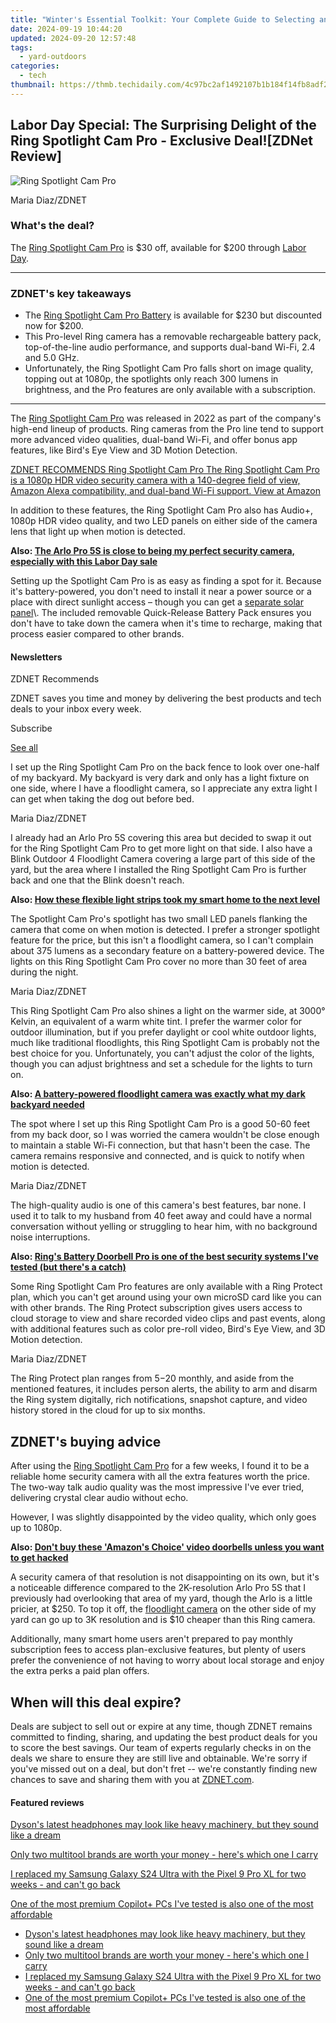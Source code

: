 ```yaml
---
title: "Winter's Essential Toolkit: Your Complete Guide to Selecting and Purchasing the Perfect Snowblower - Expert Tips & Reviews"
date: 2024-09-19 10:44:20
updated: 2024-09-20 12:57:48
tags:
  - yard-outdoors
categories:
  - tech
thumbnail: https://thmb.techidaily.com/4c97bc2af1492107b1b184f14fb8adf2794e8087692febb7453a2f4b3997ee72.jpg
---
```


## Labor Day Special: The Surprising Delight of the Ring Spotlight Cam Pro - Exclusive Deal![ZDNet Review]

![Ring Spotlight Cam Pro](https://www.zdnet.com/a/img/resize/ed531cb57b902b3ba1e3b5ed22c33afa5cf5df7d/2024/03/12/882d828b-b99a-48b1-bd18-4b819491ec9b/1.jpg?auto=webp&width=1280)

Maria Diaz/ZDNET

### What's the deal?

The [Ring Spotlight Cam Pro](https://buy.geni.us/Proxy.ashx?TSID=368250&GR%5FURL=https%3A%2F%2Fwww.amazon.com%2FRing-Spotlight-Cam-Pro-Battery-White%2Fdp%2FB09DRX62ZV%3Ftag%3Dzd-buy-button-20%26ascsubtag%3D%5F%5FCOM%5FCLICK%5FID%5F%5F%7Cfc654aac-451d-4428-990d-834c2c6ab84a%7Cdtp&dtb=1) is $30 off, available for $200 through [Labor Day](https://www.zdnet.com/article/best-labor-day-deals-2024-8-29/).

---

### ZDNET's key takeaways  

* The [Ring Spotlight Cam Pro Battery](https://buy.geni.us/Proxy.ashx?TSID=368250&GR%5FURL=https%3A%2F%2Fwww.amazon.com%2FRing-Spotlight-Cam-Pro-Battery-White%2Fdp%2FB09DRX62ZV%3Ftag%3Dzd-buy-button-20%26ascsubtag%3D%5F%5FCOM%5FCLICK%5FID%5F%5F%7Cfc654aac-451d-4428-990d-834c2c6ab84a%7Cdtp&dtb=1) is available for $230 but discounted now for $200.
* This Pro-level Ring camera has a removable rechargeable battery pack, top-of-the-line audio performance, and supports dual-band Wi-Fi, 2.4 and 5.0 GHz.
* Unfortunately, the Ring Spotlight Cam Pro falls short on image quality, topping out at 1080p, the spotlights only reach 300 lumens in brightness, and the Pro features are only available with a subscription.

---

The [Ring Spotlight Cam Pro](https://buy.geni.us/Proxy.ashx?TSID=368250&GR%5FURL=https%3A%2F%2Fwww.amazon.com%2FRing-Spotlight-Cam-Pro-Battery-White%2Fdp%2FB09DRX62ZV%3Ftag%3Dzd-buy-button-20%26ascsubtag%3D%5F%5FCOM%5FCLICK%5FID%5F%5F%7Cfc654aac-451d-4428-990d-834c2c6ab84a%7Cdtp&dtb=1) was released in 2022 as part of the company's high-end lineup of products. Ring cameras from the Pro line tend to support more advanced video qualities, dual-band Wi-Fi, and offer bonus app features, like Bird's Eye View and 3D Motion Detection. 

[ZDNET RECOMMENDS Ring Spotlight Cam Pro The Ring Spotlight Cam Pro is a 1080p HDR video security camera with a 140-degree field of view, Amazon Alexa compatibility, and dual-band Wi-Fi support. View at Amazon](https://buy.geni.us/Proxy.ashx?TSID=368250&GR%5FURL=https%3A%2F%2Fwww.amazon.com%2FRing-Spotlight-Cam-Pro-Battery-White%2Fdp%2FB09DRX62ZV%3Ftag%3Dzd-buy-button-20%26ascsubtag%3D%5F%5FCOM%5FCLICK%5FID%5F%5F%7Cfc654aac-451d-4428-990d-834c2c6ab84a%7Cdtp&dtb=1)

In addition to these features, the Ring Spotlight Cam Pro also has Audio+, 1080p HDR video quality, and two LED panels on either side of the camera lens that light up when motion is detected. 

**Also: [The Arlo Pro 5S is close to being my perfect security camera, especially with this Labor Day sale](https://www.zdnet.com/home-and-office/smart-home/the-arlo-pro-5s-is-close-to-being-my-perfect-security-camera-especially-with-this-labor-day-sale/)**

Setting up the Spotlight Cam Pro is as easy as finding a spot for it. Because it's battery-powered, you don't need to install it near a power source or a place with direct sunlight access – though you can get a [separate solar panel](https://buy.geni.us/Proxy.ashx?TSID=368250&GR%5FURL=https%3A%2F%2Fwww.amazon.com%2FRing-Solar-Panel-Generation-Spotlight%2Fdp%2FB0B27JY45L%3Ftag%3Dzd-buy-button-20%26ascsubtag%3D%5F%5FCOM%5FCLICK%5FID%5F%5F%7Cfc654aac-451d-4428-990d-834c2c6ab84a%7Cdtp&dtb=1)\\. The included removable Quick-Release Battery Pack ensures you don't have to take down the camera when it's time to recharge, making that process easier compared to other brands.

#### Newsletters

ZDNET Recommends

ZDNET saves you time and money by delivering the best products and tech deals to your inbox every week.

 Subscribe

[See all](https://www.zdnet.com/newsletters/)

I set up the Ring Spotlight Cam Pro on the back fence to look over one-half of my backyard. My backyard is very dark and only has a light fixture on one side, where I have a floodlight camera, so I appreciate any extra light I can get when taking the dog out before bed. 

Maria Diaz/ZDNET

I already had an Arlo Pro 5S covering this area but decided to swap it out for the Ring Spotlight Cam Pro to get more light on that side. I also have a Blink Outdoor 4 Floodlight Camera covering a large part of this side of the yard, but the area where I installed the Ring Spotlight Cam Pro is further back and one that the Blink doesn't reach.

**Also: [How these flexible light strips took my smart home to the next level](https://www.zdnet.com/home-and-office/smart-home/how-these-flexible-light-strips-took-my-smart-home-to-the-next-level/)**

The Spotlight Cam Pro's spotlight has two small LED panels flanking the camera that come on when motion is detected. I prefer a stronger spotlight feature for the price, but this isn't a floodlight camera, so I can't complain about 375 lumens as a secondary feature on a battery-powered device. The lights on this Ring Spotlight Cam Pro cover no more than 30 feet of area during the night.

Maria Diaz/ZDNET

This Ring Spotlight Cam Pro also shines a light on the warmer side, at 3000° Kelvin, an equivalent of a warm white tint. I prefer the warmer color for outdoor illumination, but if you prefer daylight or cool white outdoor lights, much like traditional floodlights, this Ring Spotlight Cam is probably not the best choice for you. Unfortunately, you can't adjust the color of the lights, though you can adjust brightness and set a schedule for the lights to turn on. 

**Also: [A battery-powered floodlight camera was exactly what my dark backyard needed](https://www.zdnet.com/home-and-office/smart-home/a-battery-powered-floodlight-camera-was-exactly-what-my-dark-backyard-needed/)**

The spot where I set up this Ring Spotlight Cam Pro is a good 50-60 feet from my back door, so I was worried the camera wouldn't be close enough to maintain a stable Wi-Fi connection, but that hasn't been the case. The camera remains responsive and connected, and is quick to notify when motion is detected. 

Maria Diaz/ZDNET

The high-quality audio is one of this camera's best features, bar none. I used it to talk to my husband from 40 feet away and could have a normal conversation without yelling or struggling to hear him, with no background noise interruptions. 

**Also: [Ring's Battery Doorbell Pro is one of the best security systems I've tested (but there's a catch)](https://www.zdnet.com/home-and-office/smart-home/rings-battery-doorbell-pro-is-one-of-the-best-security-systems-ive-tested-but-theres-a-catch/)**

Some Ring Spotlight Cam Pro features are only available with a Ring Protect plan, which you can't get around using your own microSD card like you can with other brands. The Ring Protect subscription gives users access to cloud storage to view and share recorded video clips and past events, along with additional features such as color pre-roll video, Bird's Eye View, and 3D Motion detection. 

Maria Diaz/ZDNET

The Ring Protect plan ranges from $5-$20 monthly, and aside from the mentioned features, it includes person alerts, the ability to arm and disarm the Ring system digitally, rich notifications, snapshot capture, and video history stored in the cloud for up to six months.

## ZDNET's buying advice

After using the [Ring Spotlight Cam Pro](https://buy.geni.us/Proxy.ashx?TSID=368250&GR%5FURL=https%3A%2F%2Fwww.amazon.com%2FRing-Spotlight-Cam-Pro-Battery-White%2Fdp%2FB09DRX62ZV%3Ftag%3Dzd-buy-button-20%26ascsubtag%3D%5F%5FCOM%5FCLICK%5FID%5F%5F%7Cfc654aac-451d-4428-990d-834c2c6ab84a%7Cdtp&dtb=1) for a few weeks, I found it to be a reliable home security camera with all the extra features worth the price. The two-way talk audio quality was the most impressive I've ever tried, delivering crystal clear audio without echo. 

However, I was slightly disappointed by the video quality, which only goes up to 1080p. 

**Also: [Don't buy these 'Amazon's Choice' video doorbells unless you want to get hacked](https://www.zdnet.com/home-and-office/smart-home/do-not-buy-these-amazons-choice-video-doorbells-if-you-dont-want-to-get-hacked/)**

A security camera of that resolution is not disappointing on its own, but it's a noticeable difference compared to the 2K-resolution Arlo Pro 5S that I previously had overlooking that area of my yard, though the Arlo is a little pricier, at $250\. To top it off, the [floodlight camera](https://www.zdnet.com/home-and-office/smart-home/eufys-new-floodlight-cam-e340-is-the-hardest-working-security-camera-ive-tested/) on the other side of my yard can go up to 3K resolution and is $10 cheaper than this Ring camera. 

Additionally, many smart home users aren't prepared to pay monthly subscription fees to access plan-exclusive features, but plenty of users prefer the convenience of not having to worry about local storage and enjoy the extra perks a paid plan offers. 

## When will this deal expire?

Deals are subject to sell out or expire at any time, though ZDNET remains committed to finding, sharing, and updating the best product deals for you to score the best savings. Our team of experts regularly checks in on the deals we share to ensure they are still live and obtainable. We're sorry if you've missed out on a deal, but don't fret -- we're constantly finding new chances to save and sharing them with you at [ZDNET.com](https://www.zdnet.com/). 

#### Featured reviews

[Dyson's latest headphones may look like heavy machinery, but they sound like a dream](https://www.zdnet.com/article/i-tested-dysons-500-flagship-headphones-and-theyre-more-competitive-than-expected/ "Dyson's latest headphones may look like heavy machinery, but they sound like a dream")

[Only two multitool brands are worth your money - here's which one I carry](https://www.zdnet.com/article/only-two-multitool-brands-are-worth-your-money-heres-which-one-i-carry/ "Only two multitool brands are worth your money - here's which one I carry")

[I replaced my Samsung Galaxy S24 Ultra with the Pixel 9 Pro XL for two weeks - and can't go back](https://www.zdnet.com/article/i-replaced-my-samsung-galaxy-s24-ultra-with-the-pixel-9-pro-xl-for-two-weeks-and-cant-go-back/ "I replaced my Samsung Galaxy S24 Ultra with the Pixel 9 Pro XL for two weeks - and can't go back")

[One of the most premium Copilot+ PCs I've tested is also one of the most affordable](https://www.zdnet.com/article/one-of-the-most-premium-copilot-pcs-ive-tested-is-also-one-of-the-most-affordable/ "One of the most premium Copilot+ PCs I've tested is also one of the most affordable")

* [Dyson's latest headphones may look like heavy machinery, but they sound like a dream](https://www.zdnet.com/article/i-tested-dysons-500-flagship-headphones-and-theyre-more-competitive-than-expected/ "Dyson's latest headphones may look like heavy machinery, but they sound like a dream")
* [Only two multitool brands are worth your money - here's which one I carry](https://www.zdnet.com/article/only-two-multitool-brands-are-worth-your-money-heres-which-one-i-carry/ "Only two multitool brands are worth your money - here's which one I carry")
* [I replaced my Samsung Galaxy S24 Ultra with the Pixel 9 Pro XL for two weeks - and can't go back](https://www.zdnet.com/article/i-replaced-my-samsung-galaxy-s24-ultra-with-the-pixel-9-pro-xl-for-two-weeks-and-cant-go-back/ "I replaced my Samsung Galaxy S24 Ultra with the Pixel 9 Pro XL for two weeks - and can't go back")
* [One of the most premium Copilot+ PCs I've tested is also one of the most affordable](https://www.zdnet.com/article/one-of-the-most-premium-copilot-pcs-ive-tested-is-also-one-of-the-most-affordable/ "One of the most premium Copilot+ PCs I've tested is also one of the most affordable")

<ins class="adsbygoogle"
     style="display:block"
     data-ad-format="autorelaxed"
     data-ad-client="ca-pub-7571918770474297"
     data-ad-slot="1223367746"></ins>



<ins class="adsbygoogle"
     style="display:block"
     data-ad-client="ca-pub-7571918770474297"
     data-ad-slot="8358498916"
     data-ad-format="auto"
     data-full-width-responsive="true"></ins>
